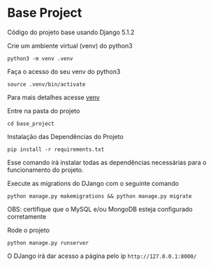 # Base Project
Código do projeto base usando Django 5.1.2

Crie um ambiente virtual (venv) do python3 

```python3 -m venv .venv```

Faça o acesso do seu venv do python3

```source .venv/bin/activate```

Para mais detalhes acesse [venv](https://docs.python.org/pt-br/3/library/venv.html)

Entre na pasta do projeto 

```cd base_project```

Instalação das Dependências do Projeto

```pip install -r requirements.txt```

Esse comando irá instalar todas as dependências necessárias para
o funcionamento do projeto.

Execute as migrations do DJango com o seguinte comando

```python manage.py makemigrations && python manage.py migrate```

OBS: certifique que o MySQL e/ou MongoDB esteja configurado corretamente

Rode o projeto

```python manage.py runserver```

O DJango irá dar acesso a página pelo ip ```http://127.0.0.1:8000/```
